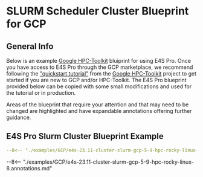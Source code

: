 # SLURM Scheduler Cluster Blueprint for GCP

## General Info
Below is an example [Google HPC-Toolkit][2] bluiprint for using E4S Pro.
Once you have access to E4S Pro through the GCP marketplace, we recommend
following the
["quickstart tutorial"][1] from the [Google HPC-Toolkit][2] project to get
started if you are new to GCP and/or HPC-Toolkit.
The E4S Pro blueprint provided below can be copied with some small modifications
and used for the tutorial or in production.

Areas of the blueprint that require your attention and that may need to be
changed are highlighted and have expandable annotations offering further
guidance.

## E4S Pro Slurm Cluster Blueprint Example
``` yaml title="e4s-23.11-cluster-slurm-gcp-5-9-hpc-rocky-linux-8.yaml" linenums="1" hl_lines="4 6 20 34 35 56-75"
--8<-- "./examples/GCP/e4s-23.11-cluster-slurm-gcp-5-9-hpc-rocky-linux-8.yaml"
```

--8<-- "./examples/GCP/e4s-23.11-cluster-slurm-gcp-5-9-hpc-rocky-linux-8.annotations.md"

[1]: https://cloud.google.com/hpc-toolkit/docs/quickstarts/slurm-cluster
[2]: https://github.com/GoogleCloudPlatform/hpc-toolkit?tab=readme-ov-file#quickstart
